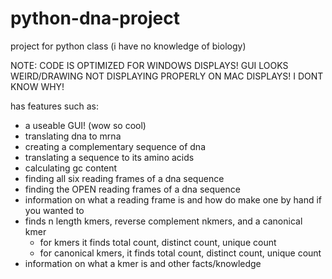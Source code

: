 # python-dna-project
project for python class (i have no knowledge of biology)

NOTE: CODE IS OPTIMIZED FOR WINDOWS DISPLAYS! GUI LOOKS WEIRD/DRAWING NOT DISPLAYING PROPERLY ON MAC DISPLAYS! I DONT KNOW WHY!

has features such as:
  - a useable GUI! (wow so cool)
  - translating dna to mrna
  - creating a complementary sequence of dna
  - translating a sequence to its amino acids
  - calculating gc content
  - finding all six reading frames of a dna sequence
  - finding the OPEN reading frames of a dna sequence
  - information on what a reading frame is and how do make one by hand if you wanted to
  - finds n length kmers, reverse complement nkmers, and a canonical kmer
    - for kmers it finds total count, distinct count, unique count
    - for canonical kmers, it finds total count, distinct count, unique count
  - information on what a kmer is and other facts/knowledge
